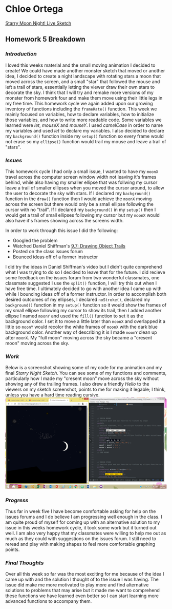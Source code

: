 # Chloe Ortega

[Starry Moon Night! Live Sketch](https://chloeortega.github.io/120-work/hw-5/)

## Homework 5 Breakdown

### *Introduction*

I loved this weeks material and the small moving animation I decided to create! We could have made another monster sketch that moved or another idea, I decided to create a night landscape with rotating stars a moon that moved across the screen, and a small "star" that followed the mouse and left a trail of stars, essentially letting the viewer draw their own stars to decorate the sky. I think that I will try and remake more versions of my monster from homework four and make them move using their little legs in my free time. This homework cycle we again added upon our growing inventory of functions including the `frameRate()` function. This week we mainly focused on variables, how to declare variables, how to initialize those variables, and how to write more readable code. Some variables we learned were *let*, *mouseX* and *mouseY*. I used *camelCase* in order to name my variables and used *let* to declare my variables. I also decided to declare my `background()` function inside my `setup()` function so every frame would not erase so my `ellipse()` function would trail my mouse and leave a trail of "stars".


### *Issues*

This homework cycle I had only a small issue, I wanted to have my `moonX` travel across the computer screen window width not leaving it's frames behind, while also having my smaller ellipse that was follwing my cursor leave a trail of smaller ellipses when you moved the cursor around, to allow the user to decorate the sky with stars. If I declared my `background()` function in the `draw()` function then I would achieve the `moonX` moving across the screen but there would only be a small ellipse following the cursor with no "trail". If I declared my `background()` in my `setup()` then I would get a trail of small ellipses following my cursor but my `moonX` would also have it's frames showing across the screens width.

In order to work through this issue I did the following:

- Googled the problem
- Watched Daniel Shiffman's [9.7: Drawing Object Trails](https://www.youtube.com/watch?v=vqE8DMfOajk)
- Posted on the class issues forum
- Bounced ideas off of a former instructor

I did try the ideas in Daniel Shiffman's video but I didn't quite comprehend what I was trying to do so I decided to leave that for the future. I did recieve some feedback on the issues forum from two wonderful classmates, one classmate suggested I use the `split()` function, I will try this out when I have free time. I ultimately decided to go with another idea I came up with while I bouncing ideas off of a former instructor. In order to accomplish both desired outcomes of my ellipses, I declared `noStroke()`, declared my `background()` function in my `setup()` function so it would show the frames of my small ellipse following my cursor to show its trail, then I added another ellipse I named `moonY` and used the `fill()` function to set it as the background color. I set it to move a little later than `moonX` and overlapped it a little so `moonY` would recolor the white frames of `moonX` with the dark blue background color. Another way of describing it is I made `moonY` clean up after `moonX`. My "full moon" moving across the sky became a "cresent moon" moving across the sky.


### *Work*

Below is a screenshot showing some of my code for my animation and my final *Starry Night Sketch*. You can see some of my functions and comments, particularly how I made my "cresent moon" move across the sky without showing any of the trailing frames. I also drew a friendly *Hello* to the viewers on my sketch screenshot, points to me for making it legable; I think, unless you have a hard time reading cursive.
![This is my Starry Moon Night sketch and example of code](cresent_moon.png)


### *Progress*

Thus far in week five I have become comfortable asking for help on the issues forums and I do believe I am progressing well enough in the class. I am quite proud of myself for coming up with an alternative solution to my issue in this weeks homework cycle, it took some work but it turned out well. I am also very happy that my classmates were willing to help me out as much as they could with suggestions on the issues forum. I still need to reread and play with making shapes to feel more comfortable graphing points. 



### *Final Thoughts*

Over all this week so far was the most exciting for me because of the idea I came up with and the solution I thought of to the issue I was having. The issue did make me more motivated to play more and find alternative solutions to problems that may arise but it made me want to comprehend these functions we have learned even better so I can start learning more advanced functions to accompany them.
